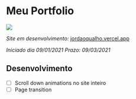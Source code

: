 
# Meu Portfolio
<img src="https://user-images.githubusercontent.com/50970557/109576038-ca8e2980-7ad1-11eb-96bf-1c2f00950af4.png">


*Site em desenvolvimento:*
<a href="https://jordaoqualho.vercel.app/">
    jordaoqualho.vercel.app
</a>

*Iniciado dia 09/01/2021*
*Prazo: 09/03/2021*
## Desenvolvimento

- [ ] Scroll down animations no site inteiro
- [ ] Page transition
